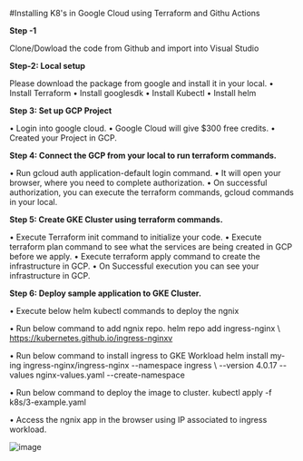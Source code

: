 #Installing K8's in Google Cloud using Terraform and Githu Actions

**Step -1**

Clone/Dowload the code from Github and import into Visual Studio

**Step-2: Local setup**

Please download the package from google and install it in your local.
•	Install Terraform
•	Install googlesdk
•	Install Kubectl
•	Install helm

**Step 3: Set up GCP Project**

•	Login into google cloud.
•	Google Cloud will give $300 free credits.
•	Created your Project in GCP.

**Step 4: Connect the GCP from your local to run terraform commands.**

•	Run gcloud auth application-default login command.
•	It will open your browser, where you need to complete authorization.
•	On successful authorization, you can execute the terraform commands, gcloud commands in your local.

**Step 5: Create GKE Cluster using terraform commands.**

•	Execute Terraform init command to initialize your code.
•	Execute terraform plan command to see what the services are being created in GCP before we apply.
•	Execute terraform apply command to create the infrastructure in GCP.
•	On Successful execution you can see your infrastructure in GCP.

**Step 6: Deploy sample application to GKE Cluster.**

•	Execute below helm kubectl commands to deploy the ngnix

•	Run below command to add ngnix repo. 
helm repo add ingress-nginx \ https://kubernetes.github.io/ingress-nginxv

•	Run below command to install ingress to GKE Workload
helm install my-ing ingress-nginx/ingress-nginx \--namespace ingress \ --version 4.0.17 \--values nginx-values.yaml \--create-namespace

•	Run below command to deploy the image to cluster.
             kubectl apply -f k8s/3-example.yaml
             
•	Access the ngnix app in the browser using IP associated to ingress workload.

![image](https://github.com/ChodipalliSatish/terraform-GCP/assets/32178493/8022e997-577f-4c47-970e-a81b1ca09e68)
